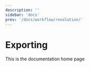 ```yaml
---
description: ''
sidebar: 'docs'
prev: '/docs/workflow/resolution/'
---
```


# Exporting

This is the documentation home page